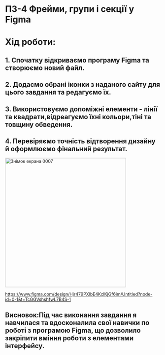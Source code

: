 # ПЗ-4 Фрейми, групи і секції у Figma
# Хід роботи:
## 1. Спочатку відкриваємо програму Figma та створюємо новий файл.
## 2. Додаємо обрані іконки з наданого сайту для цього завдання та редагуємо їх.
## 3. Використовуємо допоміжні елементи - лінії та квадрати,відреагуємо їхні кольори,тіні та товщину обведення.
## 4. Перевіряємо точність відтворення дизайну й оформлюємо фінальний результат.
<img width="392" height="420" alt="Знімок екрана 0007" src="https://github.com/user-attachments/assets/88a69099-4a41-4744-b83f-4e1f9ea67ad2" />

https://www.figma.com/design/Hjr479PXlbE4KclKjGf6im/Untitled?node-id=0-1&t=TcGGVshshfwL7B4S-1

## Висновок:Під час виконання завдання я навчилася та вдосконалила свої навички по роботі з програмою Figma, що дозволило закріпити вміння  роботи з елементами інтерфейсу.
